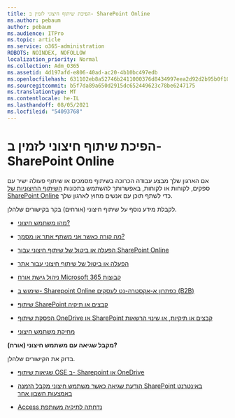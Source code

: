 ```yaml
---
title: הפיכת שיתוף חיצוני לזמין ב- SharePoint Online
ms.author: pebaum
author: pebaum
ms.audience: ITPro
ms.topic: article
ms.service: o365-administration
ROBOTS: NOINDEX, NOFOLLOW
localization_priority: Normal
ms.collection: Adm_O365
ms.assetid: 4d197afd-e806-40ad-ac20-4b10bc497edb
ms.openlocfilehash: 631102eb8a52746b2411000376d8434997eea2d92d2b95b0f102acf2a75f9d2d
ms.sourcegitcommit: b5f7da89a650d2915dc652449623c78be6247175
ms.translationtype: MT
ms.contentlocale: he-IL
ms.lasthandoff: 08/05/2021
ms.locfileid: "54093768"
---
```

# <a name="enable-external-sharing-in-sharepoint-online"></a>הפיכת שיתוף חיצוני לזמין ב- SharePoint Online

אם הארגון שלך מבצע עבודה הכרוכה בשיתוף מסמכים או שיתוף פעולה ישיר עם ספקים, לקוחות או לקוחות, באפשרותך להשתמש בתכונות [השיתוף החיצוניות של SharePoint Online](https://docs.microsoft.com/sharepoint/external-sharing-overview) כדי לשתף תוכן עם אנשים מחוץ לארגון שלך.

לקבלת מידע נוסף על שיתוף חיצוני (אורחים) בקר בקישורים שלהלן.

- [מהו משתמש חיצוני?](https://docs.microsoft.com/sharepoint/external-sharing-overview#what-is-an-external-user)

- [מה קורה כאשר אני משתף אתר או מסמך?](https://docs.microsoft.com/sharepoint/external-sharing-overview#what-happens-when-i-share-a-site-or-document)

- [הפעלה או ביטול של שיתוף חיצוני עבור SharePoint Online](https://docs.microsoft.com/sharepoint/turn-external-sharing-on-or-off)

- [הפעלה או ביטול של שיתוף חיצוני עבור אתר](https://docs.microsoft.com/sharepoint/change-external-sharing-site)

- [ניהול גישת אורח Microsoft 365 קבוצות](https://docs.microsoft.com/microsoft-365/admin/create-groups/manage-guest-access-in-groups)

- [שימוש ב- Sharepoint Online כפתרון א-אקסטרה-נט לעסקים (B2B)](https://docs.microsoft.com/sharepoint/create-b2b-extranet)

- [שיתוף SharePoint קבצים או תיקיה](https://support.office.com/article/share-sharepoint-files-or-folders-1fe37332-0f9a-4719-970e-d2578da4941c)

- [הפסקת שיתוף OneDrive או SharePoint קבצים או תיקיות, או שינוי הרשאות](https://support.office.com/article/stop-sharing-onedrive-or-sharepoint-files-or-folders-or-change-permissions-0a36470f-d7fe-40a0-bd74-0ac6c1e13323)

- [מחיקת משתמש חיצוני](https://docs.microsoft.com/sharepoint/remove-users#delete-a-guest-from-the-microsoft-365-admin-center)

**מקבל שגיאה עם משתמש חיצוני (אורח)?**

בדוק את הקישורים שלהלן. 

- [שגיאות שיתוף OSE ב- Sharepoint או OneDrive](https://docs.microsoft.com/sharepoint/sharepoint-onedrive-error-message)

- [הודעת שגיאה כאשר משתמש חיצוני מקבל הזמנה SharePoint באינטרנט באמצעות חשבון אחר](https://docs.microsoft.com/sharepoint/support/sharing-and-permissions/error-when-external-user-accepts-an-invitation-by-using-another-account)

- [Access נדחתה לתיקיה משותפת](https://docs.microsoft.com/sharepoint/support/sharing-and-permissions/cannot-access-shared-folder)
